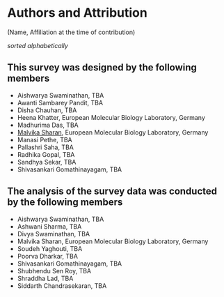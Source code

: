 # Authors and Attribution

(Name, Affiliation at the time of contribution) 

*sorted alphabetically*

## This survey was designed by the following members 

- Aishwarya Swaminathan, TBA
- Awanti Sambarey Pandit, TBA
- Disha Chauhan, TBA
- Heena Khatter, European Molecular Biology Laboratory, Germany
- Madhurima Das, TBA
- [Malvika Sharan](http://about.me/malvikasharan), European Molecular Biology Laboratory, Germany
- Manasi Pethe, TBA
- Pallashri Saha, TBA
- Radhika Gopal, TBA
- Sandhya Sekar, TBA
- Shivasankari Gomathinayagam, TBA

## The analysis of the survey data was conducted by the following members 

- Aishwarya Swaminathan, TBA
- Ashwani Sharma, TBA
- Divya Swaminathan, TBA 
- Malvika Sharan, European Molecular Biology Laboratory, Germany 
- Soudeh Yaghouti, TBA
- Poorva Dharkar, TBA 
- Shivasankari Gomathinayagam, TBA 
- Shubhendu Sen Roy, TBA 
- Shraddha Lad, TBA 
- Siddarth Chandrasekaran, TBA 
